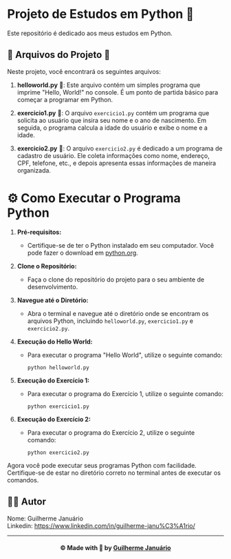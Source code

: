 # Projeto de Estudos em Python :snake:

Este repositório é dedicado aos meus estudos em Python.

## 🔷 Arquivos do Projeto :file_folder:

Neste projeto, você encontrará os seguintes arquivos:

1. **helloworld.py** :wave:: Este arquivo contém um simples programa que imprime "Hello, World!" no console. É um ponto de partida básico para começar a programar em Python.

2. **exercicio1.py** :pencil:: O arquivo `exercicio1.py` contém um programa que solicita ao usuário que insira seu nome e o ano de nascimento. Em seguida, o programa calcula a idade do usuário e exibe o nome e a idade.

3. **exercicio2.py** :bookmark_tabs:: O arquivo `exercicio2.py` é dedicado a um programa de cadastro de usuário. Ele coleta informações como nome, endereço, CPF, telefone, etc., e depois apresenta essas informações de maneira organizada.

# ⚙️ Como Executar o Programa Python

1. **Pré-requisitos:**
    - Certifique-se de ter o Python instalado em seu computador. Você pode fazer o download em [python.org](https://www.python.org/downloads/).

2. **Clone o Repositório:**
    - Faça o clone do repositório do projeto para o seu ambiente de desenvolvimento.

3. **Navegue até o Diretório:**
    - Abra o terminal e navegue até o diretório onde se encontram os arquivos Python, incluindo `helloworld.py`, `exercicio1.py` e `exercicio2.py`.

4. **Execução do Hello World:**
    - Para executar o programa "Hello World", utilize o seguinte comando:
      ```
      python helloworld.py
      ```

5. **Execução do Exercício 1:**
    - Para executar o programa do Exercício 1, utilize o seguinte comando:
      ```
      python exercicio1.py
      ```

6. **Execução do Exercício 2:**
    - Para executar o programa do Exercício 2, utilize o seguinte comando:
      ```
      python exercicio2.py
      ```

Agora você pode executar seus programas Python com facilidade. Certifique-se de estar no diretório correto no terminal antes de executar os comandos.

## 👨‍💻 Autor

Nome: Guilherme Januário <br>Linkedin: https://www.linkedin.com/in/guilherme-janu%C3%A1rio/

---

<h4 align=center>©️ Made with 💚 by <a href="https://github.com/guiijanuario">Guilherme Januário</a></h4>


